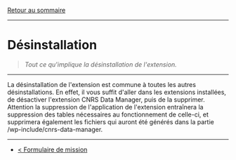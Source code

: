 [Retour au sommaire](/documentation/FR/01%20-%20Sommaire.md)

---

# Désinstallation

> *Tout ce qu'implique la désinstallation de l'extension.*

---

La désinstallation de l'extension est commune à toutes les autres désinstallations. 
En effet, il vous suffit d'aller dans les extensions installées, de désactiver l'extension CNRS Data Manager, puis de la supprimer. Attention la suppression de l'application de l'extension entraînera la suppression des tables nécessaires au fonctionnement de celle-ci, et supprimera également les fichiers qui auront été générés dans la partie /wp-include/cnrs-data-manager.

---

- [< Formulaire de mission](/documentation/FR/08%20-%20Formulaire%20de%20mission.md)
